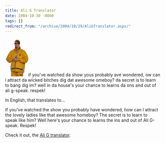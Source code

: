 ```yaml
---
title: Ali G Translator
date: 2004-10-30 -0800
tags: []
redirect_from: "/archive/2004/10/29/AliGTranslator.aspx/"
---
```


![Ali G](/images/AliG.jpg)if you've watched da show yous probably ave
wondered, ow can i attract da wicked bitches dig dat awesome omeboy? da
secret is to learn to bang dig im? well in da house's your chance to
learns da ons and out of ali g-speak. respek!

In English, that translates to...

If you've watched the show you probably have wondered, how can I attract
the lovely ladies like that awesome homeboy? The secret is to learn to
speak like him? Well here's your chance to learns the ins and out of Ali
G-speak. Respek!

Check it out, the [Ali G translator](http://www.mackers.com/alig/).

